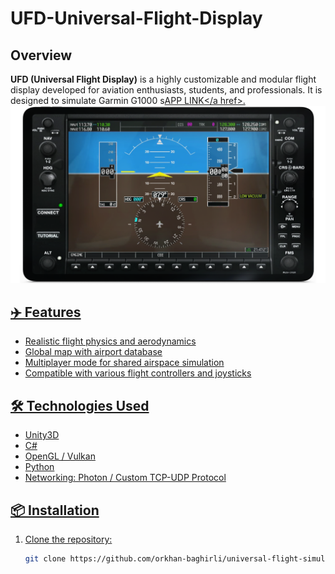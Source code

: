 # UFD-Universal-Flight-Display

##  Overview
**UFD (Universal Flight Display)** is a highly customizable and modular flight display developed for aviation enthusiasts, students, and professionals. It is designed to simulate Garmin G1000 s<a href="https://play.google.com/store/apps/details?id=com.bagor.uniflightdisplay&pli=1">APP LINK</a href>.
<img src="https://github.com/orkhan-baghirli/UFD-Universal-Flight-Display/blob/48fdca5a918dd8e0254fd5dffda244035f98ad31/1.png" alt="Screenshot" width="800" style="right"/>

## ✈️ Features

- Realistic flight physics and aerodynamics
- Global map with airport database
- Multiplayer mode for shared airspace simulation
- Compatible with various flight controllers and joysticks

## 🛠️ Technologies Used

- Unity3D 
- C# 
- OpenGL / Vulkan
- Python 
- Networking: Photon / Custom TCP-UDP Protocol


## 📦 Installation

1. Clone the repository:

   ```bash
   git clone https://github.com/orkhan-baghirli/universal-flight-simulator.git
